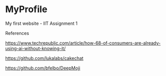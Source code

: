 # MyProfile
My first website - IIT Assignment 1

References

https://www.techrepublic.com/article/how-68-of-consumers-are-already-using-ai-without-knowing-it/

https://github.com/lukalabs/cakechat

https://github.com/bfelbo/DeepMoji

